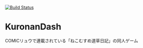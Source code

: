 [![Build Status](https://travis-ci.org/KemoKemo/KuronanDash.svg?branch=master)](https://travis-ci.org/KemoKemo/KuronanDash)
# KuronanDash
COMICリュウで連載されている「ねこむすめ道草日記」の同人ゲーム
